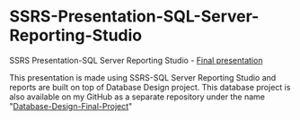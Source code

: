 # SSRS-Presentation-SQL-Server-Reporting-Studio
SSRS Presentation-SQL Server Reporting Studio - [Final presentation](https://youtu.be/pmN-w1HFsY0)

This presentation is made using SSRS-SQL Server Reporting Studio and reports are built on top of Database Design project. This database project is also available on my GitHub as a separate repository under the name "[Database-Design-Final-Project](https://github.com/SDivyaAnisetty/Database-Design-Final-Project)"
